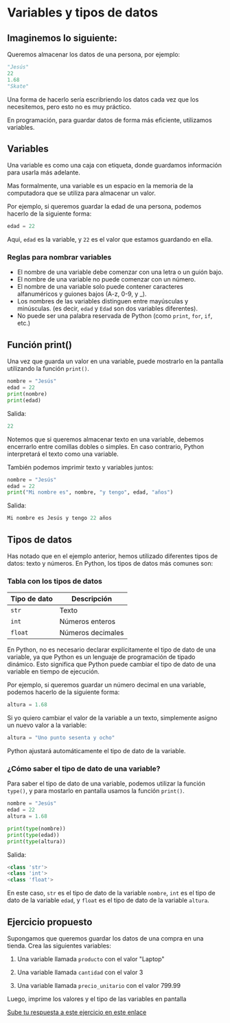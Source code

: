 # Variables y tipos de datos

## Imaginemos lo siguiente:

Queremos almacenar los datos de una persona, por ejemplo:


```python
"Jesús"
22
1.68
"Skate"
```

Una forma de hacerlo sería escribriendo los datos cada vez que los necesitemos, pero esto no es muy práctico.

En programación, para guardar datos de forma más eficiente, utilizamos variables.

## Variables

Una variable es como una caja con etiqueta, donde  guardamos información para usarla más adelante.

Mas formalmente, una variable es un espacio en la memoria de la computadora que se utiliza para almacenar un valor.

Por ejemplo, si queremos guardar la edad de una persona, podemos hacerlo de la siguiente forma:

```python
edad = 22
```

Aqui, `edad` es la variable, y `22` es el valor que estamos guardando en ella.

### Reglas para nombrar variables

- El nombre de una variable debe comenzar con una letra o un guión bajo.
- El nombre de una variable no puede comenzar con un número.
- El nombre de una variable solo puede contener caracteres alfanuméricos y guiones bajos (A-z, 0-9, y _).
- Los nombres de las variables distinguen entre mayúsculas y minúsculas. (es decir, `edad` y `Edad` son dos variables diferentes).
- No puede ser una palabra reservada de Python (como `print`, `for`, `if`, etc.)

## Función print()
Una vez que guarda un valor en una variable, puede mostrarlo en la pantalla utilizando la función `print()`.
```python
nombre = "Jesús"
edad = 22
print(nombre)
print(edad)
```
Salida:
```python
22
```
Notemos que si queremos almacenar texto en una variable, debemos encerrarlo entre comillas dobles o simples. En caso contrario, Python interpretará el texto como una variable.

También podemos imprimir texto y variables juntos:
```python
nombre = "Jesús"
edad = 22
print("Mi nombre es", nombre, "y tengo", edad, "años")
```
Salida:
```python
Mi nombre es Jesús y tengo 22 años
```

## Tipos de datos
Has notado que en el ejemplo anterior, hemos utilizado diferentes tipos de datos: texto y números. En Python, los tipos de datos más comunes son:

### Tabla con los tipos de datos

| Tipo de dato | Descripción |
|--------------|-------------|
| `str`        | Texto       |
| `int`        | Números enteros |
| `float`      | Números decimales |

En Python, no es necesario declarar explícitamente el tipo de dato de una variable, ya que Python es un lenguaje de programación de tipado dinámico. Esto significa que Python puede cambiar el tipo de dato de una variable en tiempo de ejecución.

Por ejemplo, si queremos guardar un número decimal en una variable, podemos hacerlo de la siguiente forma:
```python
altura = 1.68
```

Si yo quiero cambiar el valor de la variable a un texto, simplemente asigno un nuevo valor a la variable:
```python
altura = "Uno punto sesenta y ocho"
```
Python ajustará automáticamente el tipo de dato de la variable.

### ¿Cómo saber el tipo de dato de una variable?
Para saber el tipo de dato de una variable, podemos utilizar la función `type()`, y para mostarlo en pantalla usamos la función `print()`.
```python
nombre = "Jesús"
edad = 22
altura = 1.68

print(type(nombre))
print(type(edad))
print(type(altura))
```
Salida:
```python
<class 'str'>
<class 'int'>
<class 'float'>
``` 
En este caso, `str` es el tipo de dato de la variable `nombre`, `int` es el tipo de dato de la variable `edad`, y `float` es el tipo de dato de la variable `altura`.

## Ejercicio propuesto
Supongamos que queremos guardar los datos de una compra en una tienda. Crea las siguientes variables:

1. Una variable llamada `producto` con el valor "Laptop"

2. Una variable llamada `cantidad` con el valor 3

3. Una variable llamada `precio_unitario` con el valor 799.99

Luego, imprime los valores y el tipo de las variables en pantalla

[Sube tu respuesta a este ejercicio en este enlace](https://forms.gle/8EGndbGaUYoQf2iUA)